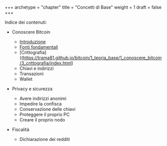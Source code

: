 +++
archetype = "chapter"
title = "Concetti di Base"
weight = 1
draft = false
+++

Indice dei contenuti:

- Conoscere Bitcoin
	- [Introduzione](https://trama81.github.io/bitcoin/1_teoria_base/1_conoscere_bitcoin/1_introduzione/index.html)
	- [Fonti fondamentali](https://trama81.github.io/bitcoin/1_teoria_base/1_conoscere_bitcoin/2_fonti_fondamentali/index.html)
	- [Crittografia]((https://trama81.github.io/bitcoin/1_teoria_base/1_conoscere_bitcoin/3_crittografia/index.html)
	- Chiavi e indirizzi
	- Transazioni
	- Wallet
	
- Privacy e sicurezza
	- Avere indirizzi anonimi
	- Impedire la confisca
	- Conservazione delle chiavi
	- Proteggere il proprio PC
	- Creare il proprio nodo
	
- Fiscalità
	- Dichiarazione dei redditi


